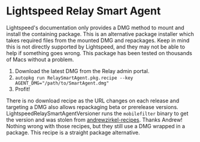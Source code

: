 # Lightspeed Relay Smart Agent
Lightspeed's documentation only provides a DMG method to mount and install the containing package. This is an alternative package installer which takes required files from the mounted DMG and repackages. Keep in mind this is not directly supported by Lightspeed, and they may not be able to help if something goes wrong. This package has been tested on thousands of Macs without a problem. 

1. Download the latest DMG from the Relay admin portal. 
2. `autopkg run RelaySmartAgent.pkg.recipe --key AGENT_DMG="/path/to/SmartAgent.dmg"`
3. Profit!

There is no download recipe as the URL changes on each release and targeting a DMG also allows repackaging beta or prerelease versions. LightspeedRelaySmartAgentVersioner runs the `mobilefilter` binary to get the version and was stolen from [andrewzirkel-recipes](https://github.com/autopkg/andrewzirkel-recipes/tree/master/LightspeedRelaySmartAgent). Thanks Andrew! Nothing wrong with those recipes, but they still use a DMG wrapped in a package. This recipe is a straight package alternative.